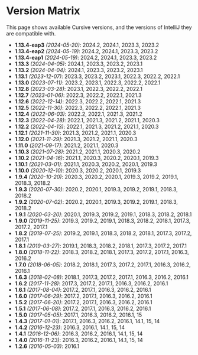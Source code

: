 # Version Matrix

This page shows available Cursive versions, and the versions of IntelliJ they are compatible with.

- **1.13.4-eap3** _(2024-05-20)_: 2024.2, 2024.1, 2023.3, 2023.2
- **1.13.4-eap2** _(2024-05-19)_: 2024.2, 2024.1, 2023.3, 2023.2
- **1.13.4-eap1** _(2024-05-19)_: 2024.2, 2024.1, 2023.3, 2023.2
- **1.13.3** _(2024-04-05)_: 2024.1, 2023.3, 2023.2, 2023.1
- **1.13.2** _(2024-04-04)_: 2024.1, 2023.3, 2023.2, 2023.1
- **1.13.1** _(2023-12-07)_: 2023.3, 2023.2, 2023.1, 2022.3, 2022.2, 2022.1
- **1.13.0** _(2023-07-11)_: 2023.2, 2023.1, 2022.3, 2022.2, 2022.1
- **1.12.8** _(2023-03-28)_: 2023.1, 2022.3, 2022.2, 2022.1
- **1.12.7** _(2023-01-06)_: 2022.3, 2022.2, 2022.1, 2021.3
- **1.12.6** _(2022-12-14)_: 2022.3, 2022.2, 2022.1, 2021.3
- **1.12.5** _(2022-11-30)_: 2022.3, 2022.2, 2022.1, 2021.3
- **1.12.4** _(2022-06-03)_: 2022.2, 2022.1, 2021.3, 2021.2
- **1.12.3** _(2022-04-28)_: 2022.1, 2021.3, 2021.2, 2021.1, 2020.3
- **1.12.2** _(2022-04-13)_: 2022.1, 2021.3, 2021.2, 2021.1, 2020.3
- **1.12.1** _(2021-11-30)_: 2021.3, 2021.2, 2021.1, 2020.3
- **1.12.0** _(2021-11-29)_: 2021.3, 2021.2, 2021.1, 2020.3
- **1.11.0** _(2021-09-17)_: 2021.2, 2021.1, 2020.3
- **1.10.3** _(2021-07-28)_: 2021.2, 2021.1, 2020.3, 2020.2
- **1.10.2** _(2021-04-16)_: 2021.1, 2020.3, 2020.2, 2020.1, 2019.3
- **1.10.1** _(2021-03-01)_: 2021.1, 2020.3, 2020.2, 2020.1, 2019.3
- **1.10.0** _(2020-12-10)_: 2020.3, 2020.2, 2020.1, 2019.3
- **1.9.4** _(2020-10-20)_: 2020.3, 2020.2, 2020.1, 2019.3, 2019.2, 2019.1, 2018.3, 2018.2
- **1.9.3** _(2020-07-30)_: 2020.2, 2020.1, 2019.3, 2019.2, 2019.1, 2018.3, 2018.2
- **1.9.2** _(2020-07-02)_: 2020.2, 2020.1, 2019.3, 2019.2, 2019.1, 2018.3, 2018.2
- **1.9.1** _(2020-03-20)_: 2020.1, 2019.3, 2019.2, 2019.1, 2018.3, 2018.2, 2018.1
- **1.9.0** _(2019-11-25)_: 2019.3, 2019.2, 2019.1, 2018.3, 2018.2, 2018.1, 2017.3, 2017.2, 2017.1
- **1.8.2** _(2019-07-25)_: 2019.2, 2019.1, 2018.3, 2018.2, 2018.1, 2017.3, 2017.2, 2017.1
- **1.8.1** _(2019-03-27)_: 2019.1, 2018.3, 2018.2, 2018.1, 2017.3, 2017.2, 2017.1
- **1.8.0** _(2018-11-22)_: 2018.3, 2018.2, 2018.1, 2017.3, 2017.2, 2017.1, 2016.3, 2016.2
- **1.7.0** _(2018-06-05)_: 2018.2, 2018.1, 2017.3, 2017.2, 2017.1, 2016.3, 2016.2, 2016.1
- **1.6.3** _(2018-02-08)_: 2018.1, 2017.3, 2017.2, 2017.1, 2016.3, 2016.2, 2016.1
- **1.6.2** _(2017-11-28)_: 2017.3, 2017.2, 2017.1, 2016.3, 2016.2, 2016.1
- **1.6.1** _(2017-08-04)_: 2017.2, 2017.1, 2016.3, 2016.2, 2016.1
- **1.6.0** _(2017-06-29)_: 2017.2, 2017.1, 2016.3, 2016.2, 2016.1
- **1.5.2** _(2017-06-20)_: 2017.2, 2017.1, 2016.3, 2016.2, 2016.1
- **1.5.1** _(2017-06-08)_: 2017.2, 2017.1, 2016.3, 2016.2, 2016.1
- **1.5.0** _(2017-05-05)_: 2017.1, 2016.3, 2016.2, 2016.1, 15
- **1.4.3** _(2017-01-01)_: 2017.1, 2016.3, 2016.2, 2016.1, 14.1, 15, 14
- **1.4.2** _(2016-12-23)_: 2016.3, 2016.1, 14.1, 15, 14
- **1.4.1** _(2016-12-06)_: 2016.3, 2016.2, 2016.1, 14.1, 15, 14
- **1.4.0** _(2016-11-23)_: 2016.3, 2016.2, 2016.1, 14.1, 15, 14
- **1.2.6** _(2016-05-03)_: 2016.1

